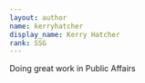 ```yaml
---
layout: author
name: kerryhatcher
display_name: Kerry Hatcher
rank: SSG
---
```

Doing great work in Public Affairs
